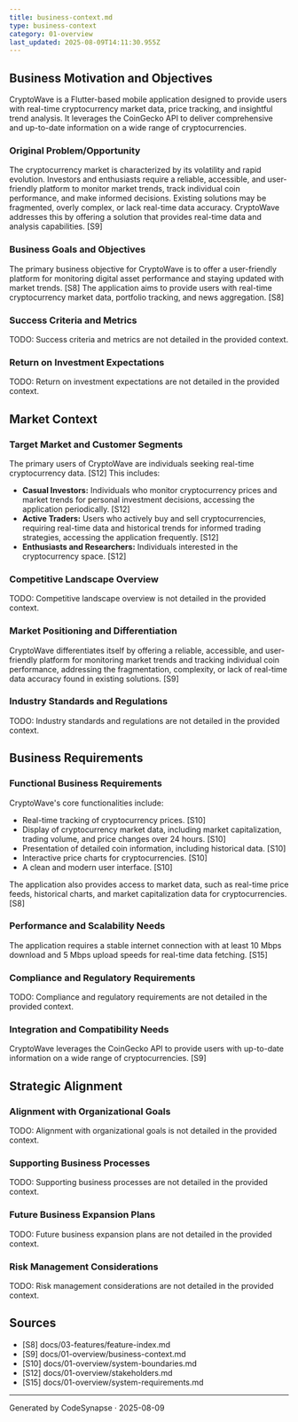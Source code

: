 ```yaml
---
title: business-context.md
type: business-context
category: 01-overview
last_updated: 2025-08-09T14:11:30.955Z
---
```

## Business Motivation and Objectives

CryptoWave is a Flutter-based mobile application designed to provide users with real-time cryptocurrency market data, price tracking, and insightful trend analysis. It leverages the CoinGecko API to deliver comprehensive and up-to-date information on a wide range of cryptocurrencies.

### Original Problem/Opportunity

The cryptocurrency market is characterized by its volatility and rapid evolution. Investors and enthusiasts require a reliable, accessible, and user-friendly platform to monitor market trends, track individual coin performance, and make informed decisions. Existing solutions may be fragmented, overly complex, or lack real-time data accuracy. CryptoWave addresses this by offering a solution that provides real-time data and analysis capabilities. [S9]

### Business Goals and Objectives

The primary business objective for CryptoWave is to offer a user-friendly platform for monitoring digital asset performance and staying updated with market trends. [S8] The application aims to provide users with real-time cryptocurrency market data, portfolio tracking, and news aggregation. [S8]

### Success Criteria and Metrics

TODO: Success criteria and metrics are not detailed in the provided context.

### Return on Investment Expectations

TODO: Return on investment expectations are not detailed in the provided context.

## Market Context

### Target Market and Customer Segments

The primary users of CryptoWave are individuals seeking real-time cryptocurrency data. [S12] This includes:
*   **Casual Investors:** Individuals who monitor cryptocurrency prices and market trends for personal investment decisions, accessing the application periodically. [S12]
*   **Active Traders:** Users who actively buy and sell cryptocurrencies, requiring real-time data and historical trends for informed trading strategies, accessing the application frequently. [S12]
*   **Enthusiasts and Researchers:** Individuals interested in the cryptocurrency space. [S12]

### Competitive Landscape Overview

TODO: Competitive landscape overview is not detailed in the provided context.

### Market Positioning and Differentiation

CryptoWave differentiates itself by offering a reliable, accessible, and user-friendly platform for monitoring market trends and tracking individual coin performance, addressing the fragmentation, complexity, or lack of real-time data accuracy found in existing solutions. [S9]

### Industry Standards and Regulations

TODO: Industry standards and regulations are not detailed in the provided context.

## Business Requirements

### Functional Business Requirements

CryptoWave's core functionalities include:
*   Real-time tracking of cryptocurrency prices. [S10]
*   Display of cryptocurrency market data, including market capitalization, trading volume, and price changes over 24 hours. [S10]
*   Presentation of detailed coin information, including historical data. [S10]
*   Interactive price charts for cryptocurrencies. [S10]
*   A clean and modern user interface. [S10]

The application also provides access to market data, such as real-time price feeds, historical charts, and market capitalization data for cryptocurrencies. [S8]

### Performance and Scalability Needs

The application requires a stable internet connection with at least 10 Mbps download and 5 Mbps upload speeds for real-time data fetching. [S15]

### Compliance and Regulatory Requirements

TODO: Compliance and regulatory requirements are not detailed in the provided context.

### Integration and Compatibility Needs

CryptoWave leverages the CoinGecko API to provide users with up-to-date information on a wide range of cryptocurrencies. [S9]

## Strategic Alignment

### Alignment with Organizational Goals

TODO: Alignment with organizational goals is not detailed in the provided context.

### Supporting Business Processes

TODO: Supporting business processes are not detailed in the provided context.

### Future Business Expansion Plans

TODO: Future business expansion plans are not detailed in the provided context.

### Risk Management Considerations

TODO: Risk management considerations are not detailed in the provided context.

## Sources

- [S8] docs/03-features/feature-index.md
- [S9] docs/01-overview/business-context.md
- [S10] docs/01-overview/system-boundaries.md
- [S12] docs/01-overview/stakeholders.md
- [S15] docs/01-overview/system-requirements.md

---
Generated by CodeSynapse · 2025-08-09